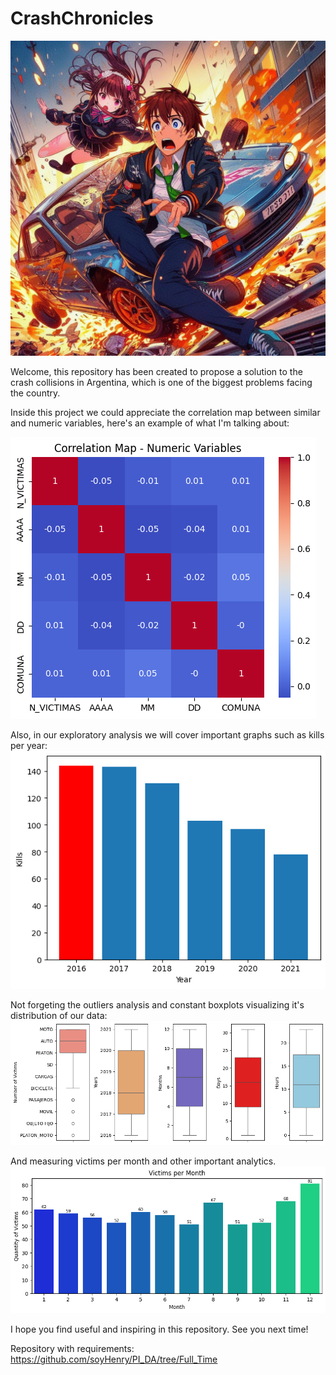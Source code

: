 # CrashChronicles

<img src="Image/carCrash.jpeg" alt="Traffic Accident">



Welcome, this repository has been created to propose a solution to the crash collisions in Argentina, which is one of the biggest problems facing the country.

Inside this project we could appreciate the correlation map between similar and numeric variables, here's an example of what I'm talking about: 


<img src="Image/correlation_map.png">


Also, in our exploratory analysis we will cover important graphs such as kills per year:
<img src="Image/kills_per_year.png">

Not forgeting the outliers analysis and constant boxplots visualizing it's distribution of our data:
<img src="Image/outliers.png">

And measuring victims per month and other important analytics.
<img src="Image/victims_per_month.png">


I hope you find useful and inspiring in this repository. See you next time!






Repository with requirements: https://github.com/soyHenry/PI_DA/tree/Full_Time

